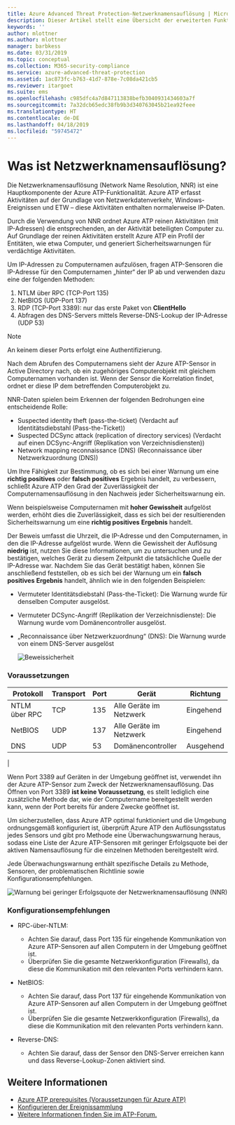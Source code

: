 ```yaml
---
title: Azure Advanced Threat Protection-Netzwerknamensauflösung | Microsoft-Dokumentation
description: Dieser Artikel stellt eine Übersicht der erweiterten Funktionen und Einsatzweisen der Netzwerknamensauflösung von Azure ATP dar.
keywords: ''
author: mlottner
ms.author: mlottner
manager: barbkess
ms.date: 03/31/2019
ms.topic: conceptual
ms.collection: M365-security-compliance
ms.service: azure-advanced-threat-protection
ms.assetid: 1ac873fc-b763-41d7-878e-7c08da421cb5
ms.reviewer: itargoet
ms.suite: ems
ms.openlocfilehash: c985dfc4a7d847113838befb3040931434603a7f
ms.sourcegitcommit: 7a32dcb65edc38fb9b3d340763045b21ea92feee
ms.translationtype: HT
ms.contentlocale: de-DE
ms.lasthandoff: 04/18/2019
ms.locfileid: "59745472"
---
```

# <a name="what-is-network-name-resolution"></a>Was ist Netzwerknamensauflösung?

Die Netzwerknamensauflösung (Network Name Resolution, NNR) ist eine Hauptkomponente der Azure ATP-Funktionalität. Azure ATP erfasst Aktivitäten auf der Grundlage von Netzwerkdatenverkehr, Windows-Ereignissen und ETW – diese Aktivitäten enthalten normalerweise IP-Daten.  

Durch die Verwendung von NNR ordnet Azure ATP reinen Aktivitäten (mit IP-Adressen) die entsprechenden, an der Aktivität beteiligten Computer zu. Auf Grundlage der reinen Aktivitäten erstellt Azure ATP ein Profil der Entitäten, wie etwa Computer, und generiert Sicherheitswarnungen für verdächtige Aktivitäten.

Um IP-Adressen zu Computernamen aufzulösen, fragen ATP-Sensoren die IP-Adresse für den Computernamen „hinter“ der IP ab und verwenden dazu eine der folgenden Methoden:

1. NTLM über RPC (TCP-Port 135)
2. NetBIOS (UDP-Port 137)
3. RDP (TCP-Port 3389): nur das erste Paket von **ClientHello**
4. Abfragen des DNS-Servers mittels Reverse-DNS-Lookup der IP-Adresse (UDP 53)

> [!NOTE]
>An keinem dieser Ports erfolgt eine Authentifizierung.

Nach dem Abrufen des Computernamens sieht der Azure ATP-Sensor in Active Directory nach, ob ein zugehöriges Computerobjekt mit gleichem Computernamen vorhanden ist. Wenn der Sensor die Korrelation findet, ordnet er diese IP dem betreffenden Computerobjekt zu.

NNR-Daten spielen beim Erkennen der folgenden Bedrohungen eine entscheidende Rolle:

- Suspected identity theft (pass-the-ticket) (Verdacht auf Identitätsdiebstahl (Pass-the-Ticket))
- Suspected DCSync attack (replication of directory services) (Verdacht auf einen DCSync-Angriff (Replikation von Verzeichnisdiensten))
- Network mapping reconnaissance (DNS) (Reconnaissance über Netzwerkzuordnung (DNS))

Um Ihre Fähigkeit zur Bestimmung, ob es sich bei einer Warnung um eine **richtig positives** oder **falsch positives**  Ergebnis handelt, zu verbessern, schließt Azure ATP den Grad der Zuverlässigkeit der Computernamensauflösung in den Nachweis jeder Sicherheitswarnung ein. 
 
Wenn beispielsweise Computernamen mit **hoher Gewissheit** aufgelöst werden, erhöht dies die Zuverlässigkeit, dass es sich bei der resultierenden Sicherheitswarnung um eine **richtig positives** **Ergebnis** handelt. 

Der Beweis umfasst die Uhrzeit, die IP-Adresse und den Computernamen, in den die IP-Adresse aufgelöst wurde. Wenn die Gewissheit der Auflösung **niedrig** ist, nutzen Sie diese Informationen, um zu untersuchen und zu bestätigen, welches Gerät zu diesem Zeitpunkt die tatsächliche Quelle der IP-Adresse war. Nachdem Sie das Gerät bestätigt haben, können Sie anschließend feststellen, ob es sich bei der Warnung um ein **falsch positives** **Ergebnis** handelt, ähnlich wie in den folgenden Beispielen:

- Vermuteter Identitätsdiebstahl (Pass-the-Ticket): Die Warnung wurde für denselben Computer ausgelöst.
- Vermuteter DCSync-Angriff (Replikation der Verzeichnisdienste): Die Warnung wurde vom Domänencontroller ausgelöst.
- „Reconnaissance über Netzwerkzuordnung“ (DNS): Die Warnung wurde von einem DNS-Server ausgelöst

    ![Beweissicherheit](media/nnr-high-certainty.png)


### <a name="prerequisites"></a>Voraussetzungen
|Protokoll|  Transport|  Port|   Gerät| Richtung|
|--------|--------|------|-------|------|
|NTLM über RPC| TCP |135|   Alle Geräte im Netzwerk| Eingehend|
|NetBIOS|   UDP|    137|    Alle Geräte im Netzwerk| Eingehend|
|DNS|   UDP|    53| Domänencontroller| Ausgehend|
|

Wenn Port 3389 auf Geräten in der Umgebung geöffnet ist, verwendet ihn der Azure ATP-Sensor zum Zweck der Netzwerknamensauflösung.
Das Öffnen von Port 3389 **ist keine Voraussetzung**, es stellt lediglich eine zusätzliche Methode dar, wie der Computername bereitgestellt werden kann, wenn der Port bereits für andere Zwecke geöffnet ist.

Um sicherzustellen, dass Azure ATP optimal funktioniert und die Umgebung ordnungsgemäß konfiguriert ist, überprüft Azure ATP den Auflösungsstatus jedes Sensors und gibt pro Methode eine Überwachungswarnung heraus, sodass eine Liste der Azure ATP-Sensoren mit geringer Erfolgsquote bei der aktiven Namensauflösung für die einzelnen Methoden bereitgestellt wird.

Jede Überwachungswarnung enthält spezifische Details zu Methode, Sensoren, der problematischen Richtlinie sowie Konfigurationsempfehlungen.

![Warnung bei geringer Erfolgsquote der Netzwerknamensauflösung (NNR)](media/atp-nnr-success-rate.png)


### <a name="configuration-recommendations"></a>Konfigurationsempfehlungen

- RPC-über-NTLM:
    - Achten Sie darauf, dass Port 135 für eingehende Kommunikation von Azure ATP-Sensoren auf allen Computern in der Umgebung geöffnet ist.
    - Überprüfen Sie die gesamte Netzwerkkonfiguration (Firewalls), da diese die Kommunikation mit den relevanten Ports verhindern kann.

- NetBIOS:
    - Achten Sie darauf, dass Port 137 für eingehende Kommunikation von Azure ATP-Sensoren auf allen Computern in der Umgebung geöffnet ist.
    - Überprüfen Sie die gesamte Netzwerkkonfiguration (Firewalls), da diese die Kommunikation mit den relevanten Ports verhindern kann.
- Reverse-DNS:
    - Achten Sie darauf, dass der Sensor den DNS-Server erreichen kann und dass Reverse-Lookup-Zonen aktiviert sind.


## <a name="see-also"></a>Weitere Informationen
- [Azure ATP prerequisites (Voraussetzungen für Azure ATP)](atp-prerequisites.md)
- [Konfigurieren der Ereignissammlung](configure-event-collection.md)
- [Weitere Informationen finden Sie im ATP-Forum.](https://aka.ms/azureatpcommunity)
